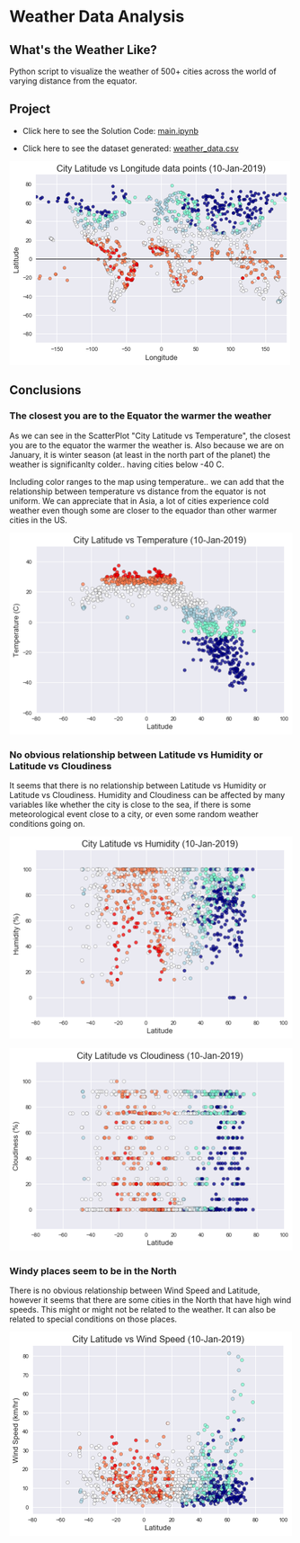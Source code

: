 # Weather Data Analysis
What's the Weather Like?
---

Python script to visualize the weather of 500+ cities across the world of varying distance from the equator.

## Project

- Click here to see the Solution Code: [main.ipynb](main.ipynb)

- Click here to see the dataset generated: [weather_data.csv](output/weather_data.csv)


![00_Latitude_vs_Longitude_data_points](output/00_Latitude_vs_Longitude_data_points_v2.png)

## Conclusions

### The closest you are to the Equator the warmer the weather 

As we can see in the ScatterPlot "City Latitude vs Temperature", the closest you are to the equator the warmer the weather is. Also because we are on January, it is winter season (at least in the north part of the planet) the weather is significanlty colder.. having cities below -40 C.

Including color ranges to the map using temperature.. we can add that the relationship between temperature vs distance from the equator is not uniform. We can appreciate that in Asia, a lot of cities experience cold weather even though some are closer to the equador than other warmer cities in the US.

![01_City_Latitude_vs_Temperature](output/01_City_Latitude_vs_Temperature_v2.png)


### No obvious relationship between Latitude vs Humidity or Latitude vs Cloudiness 

It seems that there is no relationship between Latitude vs Humidity or Latitude vs Cloudiness. Humidity and Cloudiness can be affected by many variables like whether the city is close to the sea, if there is some meteorological event close to a city, or even some random weather conditions going on. 

![02_City_Latitude_vs_Humidity](output/02_City_Latitude_vs_Humidity_v2.png)

![03_City_Latitude_vs_Cloudiness](output/03_City_Latitude_vs_Cloudiness_v2.png)



### Windy places seem to be in the North

There is no obvious relationship between Wind Speed and Latitude, however it seems that there are some cities in the North that have high wind speeds. This might or might not be related to the weather. It can also be related to special conditions on those places.

![04_City_Latitude_vs_Wind_Speed](output/04_City_Latitude_vs_Wind_Speed_v2.png)